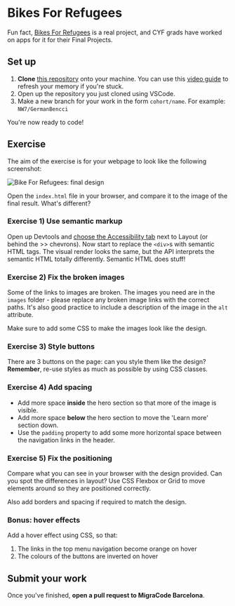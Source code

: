 # Bikes For Refugees

Fun fact, [Bikes For Refugees](https://www.bikesforrefugees.scot/) is a real project, and CYF grads have worked on apps for it for their Final Projects.

## Set up

1. **Clone** [this repository](https://github.com/Migracode-Barcelona/bikes-for-refugees.git) onto your machine. You can use this [video guide](https://www.youtube.com/watch?v=ILJ4dfOL7zs) to refresh your memory if you're stuck.
1. Open up the repository you just cloned using VSCode.
1. Make a new branch for your work in the form `cohort/name`. For example: `NW7/GermanBencci`

You're now ready to code!

## Exercise

The aim of the exercise is for your webpage to look like the following screenshot:

![Bike For Refugees: final design](https://github.com/Migracode-Barcelona/bikes-for-refugees/blob/main/bikes-for-refugees_final-design.png)

Open the `index.html` file in your browser, and compare it to the image of the final result. What's different?

### Exercise 1) Use semantic markup

Open up Devtools and [choose the Accessibility tab](https://stackoverflow.com/questions/58988357/accessing-the-accessibility-tree-of-a-website) next to Layout (or behind the >> chevrons). Now start to replace the `<div>`s with semantic HTML tags. The visual render looks the same, but the API interprets the semantic HTML totally differently. Semantic HTML does stuff!

### Exercise 2) Fix the broken images

Some of the links to images are broken. The images you need are in the `images` folder - please replace any broken image links with the correct paths. 
It's also good practice to include a description of the image in the `alt` attribute. 

Make sure to add some CSS to make the images look like the design.

### Exercise 3) Style buttons

There are 3 buttons on the page: can you style them like the design?
**Remember**, re-use styles as much as possible by using CSS classes.

### Exercise 4) Add spacing

- Add more space **inside** the hero section so that more of the image is visible. 
- Add more space **below** the hero section to move the 'Learn more' section down.
- Use the `padding` property to add some more horizontal space between the navigation links in the header.

### Exercise 5) Fix the positioning

Compare what you can see in your browser with the design provided. Can you spot the differences in layout? Use CSS Flexbox or Grid to move elements around so they are positioned correctly.

Also add borders and spacing if required to match the design. 

### Bonus: hover effects

Add a hover effect using CSS, so that:
  1) The links in the top menu navigation become orange on hover
  2) The colours of the buttons are inverted on hover

## Submit your work

Once you've finished, **open a pull request to MigraCode Barcelona**.


